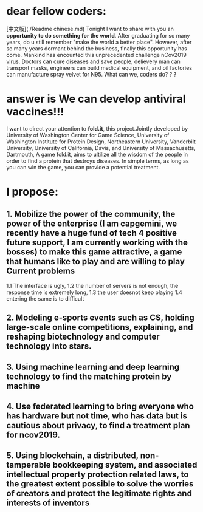 # dear fellow coders:
[中文版](./Readme chinese.md)
Tonight I want to share with you an **opportunity to do something for the world**. After graduating for so many years, do u still remember "make the world a better place". However, after so many years dormant behind the business, finally this opportunity has come.
Mankind has encounted this unprecedented challenge nCov2019 virus. Doctors can cure diseases and save people, delievery man can transport masks, engineers can build medical equipment, and oil factories can manufacture spray velvet for N95. What can we, coders do? ? ?
# **answer is We can develop antiviral vaccines!!!**
I want to direct your attention to **fold.it**, this project.Jointly developed by University of Washington Center for Game Science, University of Washington Institute for Protein Design, Northeastern University, Vanderbilt University, University of California, Davis, and University of Massachusetts, Dartmouth, A game fold.it, aims to ultilize all the wisdom of the people in order to find a protein that destroys diseases. In simple terms, as long as you can win the game, you can provide a potential treatment.
# I propose: 
## 1. Mobilize **the power of the community, the power of the enterprise** (I am capgemini, we recently have a huge fund of tech 4 positive future support, I am currently working with the bosses) to make this game attractive, a game that humans like to play and are willing to play Current problems 
1.1 The interface is ugly, 1.2 the number of servers is not enough, the response time is extremely long, 1.3 the user doesnot keep playing 1.4 entering the same is to difficult
## 2. Modeling **e-sports events** such as CS, holding large-scale online competitions, explaining, and reshaping biotechnology and computer technology into stars.
## 3. Using **machine learning and deep learning technology** to  find the matching protein by machine
## 4. Use **federated learning** to bring everyone who has hardware but not time, who has data but is cautious about privacy, to find a treatment plan for ncov2019.
## 5. Using **blockchain**, a distributed, non-tamperable bookkeeping system, and associated intellectual property protection related laws, to the greatest extent possible to solve the worries of creators and protect the legitimate rights and interests of inventors